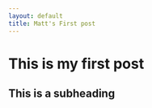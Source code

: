 ```yaml
---
layout: default
title: Matt's First post
---
```


This is my first post
=====================

This is a subheading
-------------------
